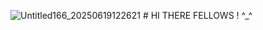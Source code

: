 ![Untitled166_20250619122621](https://github.com/user-attachments/assets/f2a2cf80-98e9-417e-bb38-78323cd8f69a) # HI THERE FELLOWS ! ^_^


